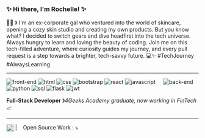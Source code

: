 ### :sparkles: Hi there, I'm Rochelle! :sparkles: 
:woman_technologist: &#12299;  I'm an ex-corporate gal who ventured into the world of skincare, opening a cozy skin studio and creating my own products. But you know what? I decided to switch gears and dive headfirst into the tech universe. Always hungry to learn and loving the beauty of coding. Join me on this tech-filled adventure, where curiosity guides my journey, and every pull request is a step towards a brighter, tech-savvy future. 💻✨ #TechJourney #AlwaysLearning

----
![front-end](https://img.shields.io/static/v1?label=&message=front-end:&color=111&style=flat-square)
![html](https://img.shields.io/static/v1?logo=html5&label=&message=html&color=36465D&logoColor=AAA&style=flat-square&link=)
![css](https://img.shields.io/static/v1?logo=css3&label=&message=css&color=36465D&logoColor=AAA&style=flat-square&link=)
![bootstrap](https://img.shields.io/static/v1?logo=bootstrap&label=&message=bootstrap&color=36465D&logoColor=AAA&style=flat-square&link=)
![react](https://img.shields.io/static/v1?logo=react&label=&message=react&color=36465D&logoColor=AAA&style=flat-square&link=)
![javascript](https://img.shields.io/static/v1?logo=javascript&label=&message=javascript&color=36465D&logoColor=AAA&style=flat-square&link=)
&nbsp;&nbsp;&nbsp;
![back-end](https://img.shields.io/static/v1?label=&message=back-end:&color=111&style=flat-square)
![python](https://img.shields.io/static/v1?logo=python&label=&message=python&color=36465D&logoColor=AAA&style=flat-square&link=)
![sql](https://img.shields.io/static/v1?logo=mysql&label=&message=sql&color=36465D&logoColor=AAA&style=flat-square&link=)
![flask](https://img.shields.io/static/v1?logo=flask&label=&message=flask&color=36465D&logoColor=AAA&style=flat-square&link=)
![jwt](https://img.shields.io/static/v1?logo=jsonwebtokens&label=&message=jwt&color=36465D&logoColor=AAA&style=flat-square&link=)


**Full-Stack Developer** &#12299;_4Geeks Academy graduate, now working in FinTech_ 📈
<br/>

----

<!--<a href="https://twitter.com/rochelleaguila">
  <img align="left" alt="Rochelle's Twitter" width="20px" src="https://simpleicons.now.sh/twitter/495f7e" />
</a>
<a href="https://www.instagram.com/rochelleaguila/">
  <img align="left" alt="Rochelle's Instagram" width="20px" src="https://simpleicons.now.sh/instagram/495f7e" />
</a>-->
<a href="https://linkedin.com/in/rochelleaguila">
  <img align="left" alt="Rochelle's LinkedIn" width="20px" src="https://simpleicons.now.sh/linkedin/495f7e" />
</a>


|&nbsp;&nbsp;&nbsp; Open Source Work : ⤵
